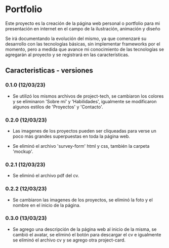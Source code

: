 # Portfolio

Este proyecto es la creación de la página web personal o portfolio para mi presentación en internet en el campo de la ilustración, animación y diseño

Se irá documentando la evolución del mismo, ya que comenzaré su desarrollo con las tecnologías básicas, sin implementar frameworks por el momento, pero a medida que avance mi conocimiento de las tecnologías se agregarán al proyecto y se registrará en las características.

## Caracteristicas - versiones

### 0.1.0 (12/03/23)

-   Se utilizó los mismos archivos de project-tech, se cambiaron los colores y se eliminaron 'Sobre mí' y 'Habilidades', igualmente se modificaron algunos estilos de 'Proyectos' y 'Contacto'.

### 0.2.0 (12/03/23)

-   Las imagenes de los proyectos pueden ser cliqueadas para verse un poco más grandes superpuestas en toda la página web.

-   Se eliminó el archivo 'survey-form' html y css, también la carpeta 'mockup'.

### 0.2.1 (12/03/23)

-   Se eliminó el archivo pdf del cv.

### 0.2.2 (12/03/23)

-   Se cambiaron las imagenes de los proyectos, se eliminó la foto y el nombre en el inicio de la página.

### 0.3.0 (13/03/23)

-   Se agrego una descripción de la página web al inicio de la misma, se cambió el avatar, se eliminó el botón para descargar el cv e igualmente se eliminó el archivo cv y se agrego otra project-card.
